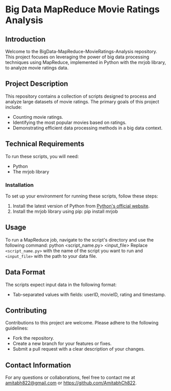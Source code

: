 # Big Data MapReduce Movie Ratings Analysis

## Introduction
Welcome to the BigData-MapReduce-MovieRatings-Analysis repository. This project focuses on leveraging the power of big data processing techniques using MapReduce, implemented in Python with the mrjob library, to analyze movie ratings data.

## Project Description
This repository contains a collection of scripts designed to process and analyze large datasets of movie ratings. The primary goals of this project include:
- Counting movie ratings.
- Identifying the most popular movies based on ratings.
- Demonstrating efficient data processing methods in a big data context.

## Technical Requirements
To run these scripts, you will need:
- Python
- The mrjob library

### Installation
To set up your environment for running these scripts, follow these steps:
1. Install the latest version of Python from [Python's official website](https://www.python.org/downloads/).
2. Install the mrjob library using pip:
       pip install mrjob

## Usage
To run a MapReduce job, navigate to the script's directory and use the following command:
python <script_name.py> <input_file>
Replace `<script_name.py>` with the name of the script you want to run and `<input_file>` with the path to your data file.

## Data Format
The scripts expect input data in the following format:
- Tab-separated values with fields: userID, movieID, rating and timestamp.

## Contributing
Contributions to this project are welcome. Please adhere to the following guidelines:
- Fork the repository.
- Create a new branch for your features or fixes.
- Submit a pull request with a clear description of your changes.

## Contact Information
For any questions or collaborations, feel free to contact me at amitabh822@gmail.com or https://github.com/AmitabhCh822.

